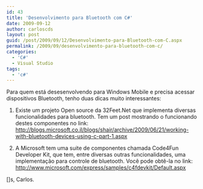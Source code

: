 ```yaml
---
id: 43
title: 'Desenvolvimento para Bluetooth com C#'
date: 2009-09-12
author: carloscds
layout: post
guid: /post/2009/09/12/Desenvolvimento-para-Bluetooth-com-C.aspx
permalink: /2009/09/desenvolvimento-para-bluetooth-com-c/
categories:
  - 'C#'
  - Visual Studio
tags:
  - 'c#'
---
```

Para quem está desesenvolvendo para Windows Mobile e precisa acessar dispositivos Bluetooth, tenho duas dicas muito interessantes:
 
1. Existe um projeto Open source da 32Feet.Net que implementa diversas funcionalidades para bluetooth. Tem um post mostrando o funcionando destes componentes no link: http://blogs.microsoft.co.il/blogs/shair/archive/2009/06/21/working-with-bluetooth-devices-using-c-part-1.aspx
 
2. A Microsoft tem uma suite de componentes chamada Code4Fun Developer Kit, que tem, entre diversas outras funcionalidades, uma implementação para controle de bluetooth. Você pode obtê-la no link: http://www.microsoft.com/express/samples/c4fdevkit/Default.aspx
 
[]s,
Carlos.